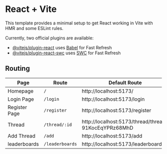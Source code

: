 # React + Vite

This template provides a minimal setup to get React working in Vite with HMR and some ESLint rules.

Currently, two official plugins are available:

- [@vitejs/plugin-react](https://github.com/vitejs/vite-plugin-react/blob/main/packages/plugin-react/README.md) uses [Babel](https://babeljs.io/) for Fast Refresh
- [@vitejs/plugin-react-swc](https://github.com/vitejs/vite-plugin-react-swc) uses [SWC](https://swc.rs/) for Fast Refresh

## Routing
| Page         | Route              | Default Route                                          | 
| ------------ | ------------------ | ------------------------------------------------------ |
| Homepage     | `/`                | http://localhost:5173/                                 | 
| Login Page   | `/login`           | http://localhost:5173/login                            | 
| Register Page| `/register`        | http://localhost:5173/register                         |
| Thread       | `/thread/:id`      | http://localhost:5173/thread/thread-91KocEqYPRz68MhD   |
| Add Thread   | `/add`             | http://localhost:5173/add                              |
| leaderboards | `/leaderboards`    | http://localhost:5173/leaderboards                     |